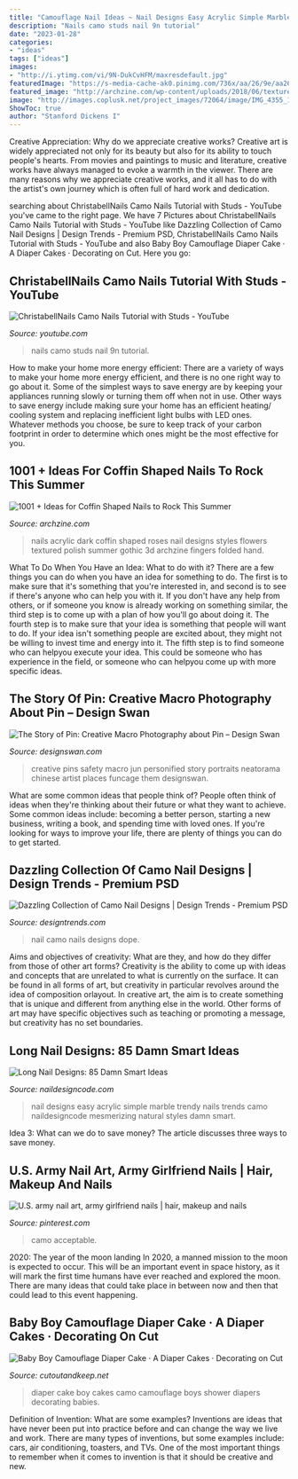 ```yaml
---
title: "Camouflage Nail Ideas ~ Nail Designs Easy Acrylic Simple Marble Trendy Nails Trends Camo Naildesigncode Mesmerizing Natural Styles Damn Smart"
description: "Nails camo studs nail 9n tutorial"
date: "2023-01-28"
categories:
- "ideas"
tags: ["ideas"]
images:
- "http://i.ytimg.com/vi/9N-DukCvHFM/maxresdefault.jpg"
featuredImage: "https://s-media-cache-ak0.pinimg.com/736x/aa/26/9e/aa269ee2329de676376dd020ea2597c5.jpg"
featured_image: "http://archzine.com/wp-content/uploads/2018/06/textured-long-black-coffin-shaped-nails-decorated-with-black-acrylic-flowers-and-attached-to-a-hand-with-folded-fingers.jpg"
image: "http://images.coplusk.net/project_images/72064/image/IMG_4355_1288767264.jpg"
ShowToc: true
author: "Stanford Dickens I"
---
```



Creative Appreciation: Why do we appreciate creative works?
Creative art is widely appreciated not only for its beauty but also for its ability to touch people's hearts. From movies and paintings to music and literature, creative works have always managed to evoke a warmth in the viewer. There are many reasons why we appreciate creative works, and it all has to do with the artist's own journey which is often full of hard work and dedication.

	

		
searching about ChristabellNails Camo Nails Tutorial with Studs - YouTube you've came to the right page. We have 7 Pictures about ChristabellNails Camo Nails Tutorial with Studs - YouTube like Dazzling Collection of Camo Nail Designs | Design Trends - Premium PSD, ChristabellNails Camo Nails Tutorial with Studs - YouTube and also Baby Boy Camouflage Diaper Cake · A Diaper Cakes · Decorating on Cut. Here you go:
		
    
## ChristabellNails Camo Nails Tutorial With Studs - YouTube

<img loading=lazy src="http://i.ytimg.com/vi/9N-DukCvHFM/maxresdefault.jpg" onerror="this.onerror=null;this.src='https://tse2.mm.bing.net/th?id=OIP.Z_uupVFT0s-hP7bWJdZjhQHaEK&amp;pid=15.1';" alt="ChristabellNails Camo Nails Tutorial with Studs - YouTube">

_Source: youtube.com_

>nails camo studs nail 9n tutorial. 

	

How to make your home more energy efficient:
There are a variety of ways to make your home more energy efficient, and there is no one right way to go about it. Some of the simplest ways to save energy are by keeping your appliances running slowly or turning them off when not in use. Other ways to save energy include making sure your home has an efficient heating/ cooling system and replacing inefficient light bulbs with LED ones. Whatever methods you choose, be sure to keep track of your carbon footprint in order to determine which ones might be the most effective for you.

    
## 1001 + Ideas For Coffin Shaped Nails To Rock This Summer

<img loading=lazy src="http://archzine.com/wp-content/uploads/2018/06/textured-long-black-coffin-shaped-nails-decorated-with-black-acrylic-flowers-and-attached-to-a-hand-with-folded-fingers.jpg" onerror="this.onerror=null;this.src='https://tse2.mm.bing.net/th?id=OIP.JSdyoi3zx7AdmxhLHOtSpwHaEK&amp;pid=15.1';" alt="1001 + Ideas for Coffin Shaped Nails to Rock This Summer">

_Source: archzine.com_

>nails acrylic dark coffin shaped roses nail designs styles flowers textured polish summer gothic 3d archzine fingers folded hand. 

	

What To Do When You Have an Idea: What to do with it?
There are a few things you can do when you have an idea for something to do. The first is to make sure that it's something that you're interested in, and second is to see if there's anyone who can help you with it. If you don't have any help from others, or if someone you know is already working on something similar, the third step is to come up with a plan of how you'll go about doing it. The fourth step is to make sure that your idea is something that people will want to do. If your idea isn't something people are excited about, they might not be willing to invest time and energy into it. The fifth step is to find someone who can helpyou execute your idea. This could be someone who has experience in the field, or someone who can helpyou come up with more specific ideas.

    
## The Story Of Pin: Creative Macro Photography About Pin – Design Swan

<img loading=lazy src="http://img.designswan.com/2011/08/pin/3.jpg" onerror="this.onerror=null;this.src='https://tse4.mm.bing.net/th?id=OIP.azVkLsFI3KzLETrTs8MD7gHaHa&amp;pid=15.1';" alt="The Story of Pin: Creative Macro Photography about Pin – Design Swan">

_Source: designswan.com_

>creative pins safety macro jun personified story portraits neatorama chinese artist places funcage them designswan. 

	

What are some common ideas that people think of?
People often think of ideas when they're thinking about their future or what they want to achieve. Some common ideas include: becoming a better person, starting a new business, writing a book, and spending time with loved ones. If you're looking for ways to improve your life, there are plenty of things you can do to get started.

    
## Dazzling Collection Of Camo Nail Designs | Design Trends - Premium PSD

<img loading=lazy src="https://images.designtrends.com/wp-content/uploads/2016/04/12112611/Camo-Nail-Art-for-Dope-Nails.jpg" onerror="this.onerror=null;this.src='https://tse3.mm.bing.net/th?id=OIP.KXl3jIrvi2mzBEv3_dCYrAHaHa&amp;pid=15.1';" alt="Dazzling Collection of Camo Nail Designs | Design Trends - Premium PSD">

_Source: designtrends.com_

>nail camo nails designs dope. 

	

Aims and objectives of creativity: What are they, and how do they differ from those of other art forms?
Creativity is the ability to come up with ideas and concepts that are unrelated to what is currently on the surface. It can be found in all forms of art, but creativity in particular revolves around the idea of composition orlayout. In creative art, the aim is to create something that is unique and different from anything else in the world. Other forms of art may have specific objectives such as teaching or promoting a message, but creativity has no set boundaries.

    
## Long Nail Designs: 85 Damn Smart Ideas

<img loading=lazy src="https://naildesigncode.com/wp-content/uploads/2016/08/long-nail-designs-45-e1482726698618.jpg" onerror="this.onerror=null;this.src='https://tse1.mm.bing.net/th?id=OIP.NaFB44w4HJvtM3UCtKGl5wHaHa&amp;pid=15.1';" alt="Long Nail Designs: 85 Damn Smart Ideas">

_Source: naildesigncode.com_

>nail designs easy acrylic simple marble trendy nails trends camo naildesigncode mesmerizing natural styles damn smart. 

	

Idea 3: What can we do to save money?
The article discusses three ways to save money.

    
## U.S. Army Nail Art, Army Girlfriend Nails | Hair, Makeup And Nails

<img loading=lazy src="https://s-media-cache-ak0.pinimg.com/736x/aa/26/9e/aa269ee2329de676376dd020ea2597c5.jpg" onerror="this.onerror=null;this.src='https://tse4.mm.bing.net/th?id=OIP.YOWGvBmtWERcNIvsmuYMWgHaJ4&amp;pid=15.1';" alt="U.S. army nail art, army girlfriend nails | hair, makeup and nails">

_Source: pinterest.com_

>camo acceptable. 

	

2020: The year of the moon landing
In 2020, a manned mission to the moon is expected to occur. This will be an important event in space history, as it will mark the first time humans have ever reached and explored the moon. There are many ideas that could take place in between now and then that could lead to this event happening.

    
## Baby Boy Camouflage Diaper Cake · A Diaper Cakes · Decorating On Cut

<img loading=lazy src="http://images.coplusk.net/project_images/72064/image/IMG_4355_1288767264.jpg" onerror="this.onerror=null;this.src='https://tse1.mm.bing.net/th?id=OIP.HRo6FJtcSSOuvIHEu-PBywHaLG&amp;pid=15.1';" alt="Baby Boy Camouflage Diaper Cake · A Diaper Cakes · Decorating on Cut">

_Source: cutoutandkeep.net_

>diaper cake boy cakes camo camouflage boys shower diapers decorating babies. 

	

Definition of Invention: What are some examples?
Inventions are ideas that have never been put into practice before and can change the way we live and work. There are many types of inventions, but some examples include: cars, air conditioning, toasters, and TVs. One of the most important things to remember when it comes to invention is that it should be creative and new.

